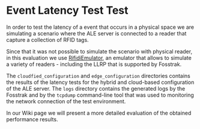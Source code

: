 Event Latency Test Test
==========================

In order to test the latency of a event that occurs in a physical space we are simulating a scenario where the ALE server is connected to a reader that capture a collection of RFID tags.

Since that it was not possible to simulate the scenario with physical reader, in this evaluation we use [RifidiEmulator](http://www.transcends.co/community), an emulator that allows to simulate a variety of readers - including the LLRP that is supported by Fosstrak.

The ``cloudfied_configuration`` and ``edge_configuration`` directories contains the results of the latency tests for the hybrid and cloud-based configuration of the ALE server. The ``logs`` directory contains the generated logs by the Fosstrak and by the ``tcpdump`` command-line tool that was used to monitoring the network connection of the test environment.

In our Wiki page we will present a more detailed evaluation of the obtained performance results.
